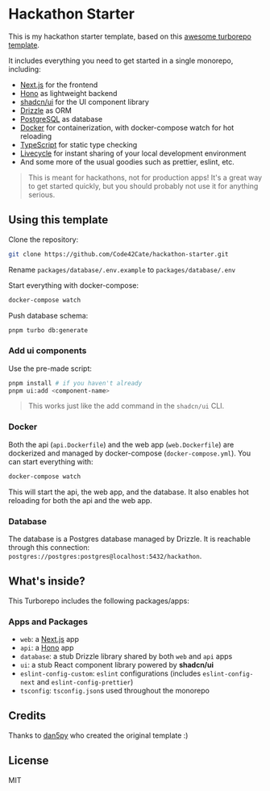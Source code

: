 # Hackathon Starter

This is my hackathon starter template, based on this [awesome turborepo template](https://github.com/dan5py/turborepo-shadcn-ui). 

It includes everything you need to get started in a single monorepo, including:

- [Next.js](https://nextjs.org/) for the frontend
- [Hono](https://hono.dev/) as lightweight backend
- [shadcn/ui](https://ui.shadcn.com/) for the UI component library
- [Drizzle](https://orm.drizzle.team/) as ORM
- [PostgreSQL](https://www.postgresql.org/) as database
- [Docker](https://www.docker.com/) for containerization, with docker-compose watch for hot reloading
- [TypeScript](https://www.typescriptlang.org/) for static type checking
- [Livecycle](http://livecycle.io/) for instant sharing of your local development environment
- And some more of the usual goodies such as prettier, eslint, etc.

> This is meant for hackathons, not for production apps! It's a great way to get started quickly, but you should probably not use it for anything serious.

## Using this template

Clone the repository:

```sh
git clone https://github.com/Code42Cate/hackathon-starter.git
```

Rename `packages/database/.env.example` to `packages/database/.env`

Start everything with docker-compose:

```sh
docker-compose watch
```

Push database schema:

```sh
pnpm turbo db:generate                             
```

### Add ui components

Use the pre-made script:

```sh
pnpm install # if you haven't already
pnpm ui:add <component-name>
```

> This works just like the add command in the `shadcn/ui` CLI.

### Docker

Both the api (`api.Dockerfile`) and the web app (`web.Dockerfile`) are dockerized and managed by docker-compose (`docker-compose.yml`). You can start everything with:
```sh
docker-compose watch
```
This will start the api, the web app, and the database. It also enables hot reloading for both the api and the web app.

### Database

The database is a Postgres database managed by Drizzle. It is reachable through this connection: `postgres://postgres:postgres@localhost:5432/hackathon`.

## What's inside?

This Turborepo includes the following packages/apps:

### Apps and Packages

- `web`: a [Next.js](https://nextjs.org/) app
- `api`: a [Hono](https://hono.dev/) app
- `database`: a stub Drizzle library shared by both `web` and `api` apps
- `ui`: a stub React component library powered by **shadcn/ui**
- `eslint-config-custom`: `eslint` configurations (includes `eslint-config-next` and `eslint-config-prettier`)
- `tsconfig`: `tsconfig.json`s used throughout the monorepo


## Credits

Thanks to [dan5py](https://github.com/dan5py/turborepo-shadcn-ui) who created the original template :)


## License

MIT

